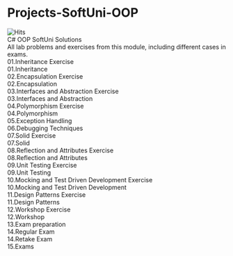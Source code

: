 # Projects-SoftUni-OOP<br/>
![Hits](https://hits.seeyoufarm.com/api/count/incr/badge.svg?url=https%3A%2F%2Fgithub.com%2Fvebili%2FProjects-SoftUni-OOP&count_bg=%2379C83D&title_bg=%23555555&icon=github.svg&icon_color=%23E7E7E7&title=Visitor+hits&edge_flat=false)<br/>
C# OOP SoftUni Solutions <br/>
All lab problems and exercises from this module, including different cases in exams.<br/>
01.Inheritance Exercise<br/>
01.Inheritance<br/>
02.Encapsulation Exercise<br/>
02.Encapsulation<br/>
03.Interfaces and Abstraction Exercise<br/>
03.Interfaces and Abstraction<br/>
04.Polymorphism Exercise<br/>
04.Polymorphism<br/>
05.Exception Handling<br/>
06.Debugging Techniques<br/>
07.Solid Exercise<br/>
07.Solid<br/>
08.Reflection and Attributes Exercise<br/>
08.Reflection and Attributes<br/>
09.Unit Testing Exercise<br/>
09.Unit Testing<br/>
10.Mocking and Test Driven Development Exercise<br/>
10.Mocking and Test Driven Development<br/>
11.Design Patterns Exercise<br/>
11.Design Patterns<br/>
12.Workshop Exercise<br/>
12.Workshop<br/>
13.Exam preparation<br/>
14.Regular Exam<br/>
14.Retake Exam<br/>
15.Exams<br/>
